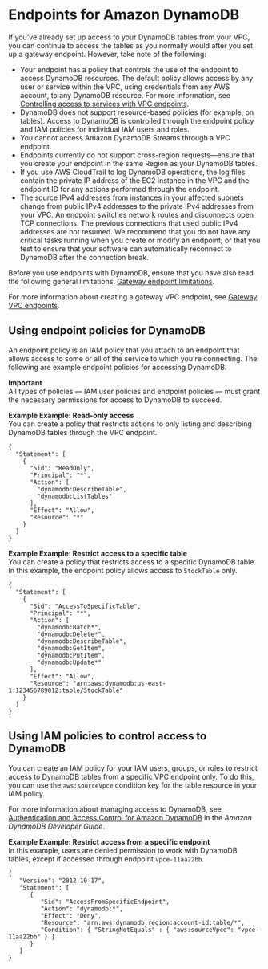 # Endpoints for Amazon DynamoDB<a name="vpc-endpoints-ddb"></a>

If you've already set up access to your DynamoDB tables from your VPC, you can continue to access the tables as you normally would after you set up a gateway endpoint\. However, take note of the following:
+ Your endpoint has a policy that controls the use of the endpoint to access DynamoDB resources\. The default policy allows access by any user or service within the VPC, using credentials from any AWS account, to any DynamoDB resource\. For more information, see [Controlling access to services with VPC endpoints](vpc-endpoints-access.md)\.
+ DynamoDB does not support resource\-based policies \(for example, on tables\)\. Access to DynamoDB is controlled through the endpoint policy and IAM policies for individual IAM users and roles\.
+ You cannot access Amazon DynamoDB Streams through a VPC endpoint\.
+ Endpoints currently do not support cross\-region requests—ensure that you create your endpoint in the same Region as your DynamoDB tables\. 
+ If you use AWS CloudTrail to log DynamoDB operations, the log files contain the private IP address of the EC2 instance in the VPC and the endpoint ID for any actions performed through the endpoint\.
+ The source IPv4 addresses from instances in your affected subnets change from public IPv4 addresses to the private IPv4 addresses from your VPC\. An endpoint switches network routes and disconnects open TCP connections\. The previous connections that used public IPv4 addresses are not resumed\. We recommend that you do not have any critical tasks running when you create or modify an endpoint; or that you test to ensure that your software can automatically reconnect to DynamoDB after the connection break\.

Before you use endpoints with DynamoDB, ensure that you have also read the following general limitations: [Gateway endpoint limitations](vpce-gateway.md#vpc-endpoints-limitations)\.

For more information about creating a gateway VPC endpoint, see [Gateway VPC endpoints](vpce-gateway.md)\.

## Using endpoint policies for DynamoDB<a name="vpc-endpoints-policies-ddb"></a>

An endpoint policy is an IAM policy that you attach to an endpoint that allows access to some or all of the service to which you're connecting\. The following are example endpoint policies for accessing DynamoDB\.

**Important**  
All types of policies — IAM user policies and endpoint policies — must grant the necessary permissions for access to DynamoDB to succeed\. 

**Example Example: Read\-only access**  
You can create a policy that restricts actions to only listing and describing DynamoDB tables through the VPC endpoint\.   

```
{
  "Statement": [
    {
      "Sid": "ReadOnly",
      "Principal": "*",
      "Action": [
        "dynamodb:DescribeTable",
        "dynamodb:ListTables"
      ],
      "Effect": "Allow",
      "Resource": "*"
    }
  ]
}
```

**Example Example: Restrict access to a specific table**  
You can create a policy that restricts access to a specific DynamoDB table\. In this example, the endpoint policy allows access to `StockTable` only\.  

```
{
  "Statement": [
    {
      "Sid": "AccessToSpecificTable",
      "Principal": "*",
      "Action": [
        "dynamodb:Batch*",
        "dynamodb:Delete*",
        "dynamodb:DescribeTable",
        "dynamodb:GetItem",
        "dynamodb:PutItem",
        "dynamodb:Update*"
      ],
      "Effect": "Allow",
      "Resource": "arn:aws:dynamodb:us-east-1:123456789012:table/StockTable"
    }
  ]
}
```

## Using IAM policies to control access to DynamoDB<a name="vpc-endpoints-policies-ddb-iam-user"></a>

You can create an IAM policy for your IAM users, groups, or roles to restrict access to DynamoDB tables from a specific VPC endpoint only\. To do this, you can use the `aws:sourceVpce` condition key for the table resource in your IAM policy\.

For more information about managing access to DynamoDB, see [Authentication and Access Control for Amazon DynamoDB](https://docs.aws.amazon.com/amazondynamodb/latest/developerguide/authentication-and-access-control.html) in the *Amazon DynamoDB Developer Guide*\.

**Example Example: Restrict access from a specific endpoint**  
In this example, users are denied permission to work with DynamoDB tables, except if accessed through endpoint `vpce-11aa22bb`\.  

```
{
   "Version": "2012-10-17",
   "Statement": [
      {
         "Sid": "AccessFromSpecificEndpoint",
         "Action": "dynamodb:*",
         "Effect": "Deny",
         "Resource": "arn:aws:dynamodb:region:account-id:table/*",
         "Condition": { "StringNotEquals" : { "aws:sourceVpce": "vpce-11aa22bb" } }
      }
   ]
}
```